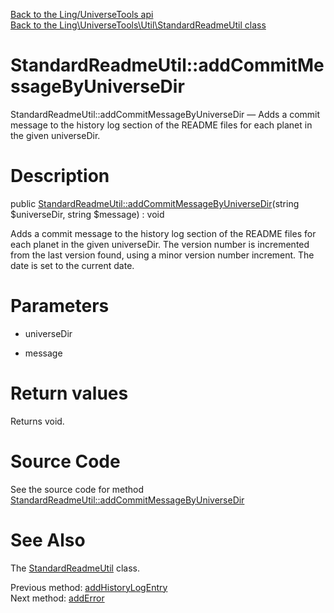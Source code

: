 [Back to the Ling/UniverseTools api](https://github.com/lingtalfi/UniverseTools/blob/master/doc/api/Ling/UniverseTools.md)<br>
[Back to the Ling\UniverseTools\Util\StandardReadmeUtil class](https://github.com/lingtalfi/UniverseTools/blob/master/doc/api/Ling/UniverseTools/Util/StandardReadmeUtil.md)


StandardReadmeUtil::addCommitMessageByUniverseDir
================



StandardReadmeUtil::addCommitMessageByUniverseDir — Adds a commit message to the history log section of the README files for each planet in the given universeDir.




Description
================


public [StandardReadmeUtil::addCommitMessageByUniverseDir](https://github.com/lingtalfi/UniverseTools/blob/master/doc/api/Ling/UniverseTools/Util/StandardReadmeUtil/addCommitMessageByUniverseDir.md)(string $universeDir, string $message) : void




Adds a commit message to the history log section of the README files for each planet in the given universeDir.
The version number is incremented from the last version found, using a minor version number increment.
The date is set to the current date.




Parameters
================


- universeDir

    

- message

    


Return values
================

Returns void.








Source Code
===========
See the source code for method [StandardReadmeUtil::addCommitMessageByUniverseDir](https://github.com/lingtalfi/UniverseTools/blob/master/Util/StandardReadmeUtil.php#L181-L195)


See Also
================

The [StandardReadmeUtil](https://github.com/lingtalfi/UniverseTools/blob/master/doc/api/Ling/UniverseTools/Util/StandardReadmeUtil.md) class.

Previous method: [addHistoryLogEntry](https://github.com/lingtalfi/UniverseTools/blob/master/doc/api/Ling/UniverseTools/Util/StandardReadmeUtil/addHistoryLogEntry.md)<br>Next method: [addError](https://github.com/lingtalfi/UniverseTools/blob/master/doc/api/Ling/UniverseTools/Util/StandardReadmeUtil/addError.md)<br>

